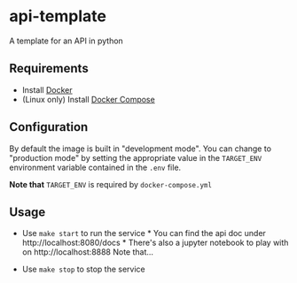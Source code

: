 # api-template
A template for an API in python

## Requirements
- Install [Docker](https://docs.docker.com/get-docker/)
- (Linux only) Install [Docker Compose](https://docs.docker.com/compose/install/)

## Configuration
By default the image is built in "development mode". You can change to "production mode" by setting the appropriate value in the `TARGET_ENV` environment variable contained in the `.env` file.

**Note that** `TARGET_ENV` is required by `docker-compose.yml`

## Usage
* Use `make start` to run the service
      * You can find the api doc under http://localhost:8080/docs
      * There's also a jupyter notebook to play with on http://localhost:8888
        Note that...

* Use `make stop` to stop the service

